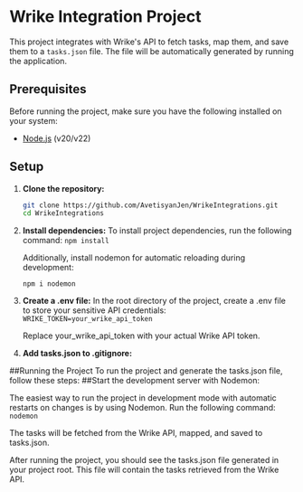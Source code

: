 # Wrike Integration Project

This project integrates with Wrike's API to fetch tasks, map them, and save them to a `tasks.json` file. The file will be automatically generated by running the application.

## Prerequisites

Before running the project, make sure you have the following installed on your system:

- [Node.js](https://nodejs.org/) (v20/v22)
  
## Setup

1. **Clone the repository:**
   ```bash
   git clone https://github.com/AvetisyanJen/WrikeIntegrations.git
   cd WrikeIntegrations
2. **Install dependencies:**
   To install project dependencies, run the following command:
   `npm install`
   
   Additionally, install nodemon for automatic reloading during development:
   
   `npm i nodemon`
3. **Create a .env file:**
   In the root directory of the project, create a .env file to store your sensitive API credentials:
   `WRIKE_TOKEN=your_wrike_api_token`
   
   Replace your_wrike_api_token with your actual Wrike API token.

4. **Add tasks.json to .gitignore:**

##Running the Project
To run the project and generate the tasks.json file, follow these steps:
##Start the development server with Nodemon:

The easiest way to run the project in development mode with automatic restarts on changes is by using Nodemon. Run the following command:
``nodemon``

The tasks will be fetched from the Wrike API, mapped, and saved to tasks.json.

After running the project, you should see the tasks.json file generated in your project root. This file will contain the tasks retrieved from the Wrike API.
   
  
